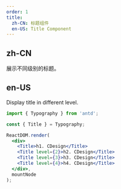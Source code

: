 ```yaml
---
order: 1
title:
  zh-CN: 标题组件
  en-US: Title Component
---
```


## zh-CN

展示不同级别的标题。

## en-US

Display title in different level.

```jsx
import { Typography } from 'antd';

const { Title } = Typography;

ReactDOM.render(
  <div>
    <Title>h1. CDesign</Title>
    <Title level={2}>h2. CDesign</Title>
    <Title level={3}>h3. CDesign</Title>
    <Title level={4}>h4. CDesign</Title>
  </div>,
  mountNode
);
```
